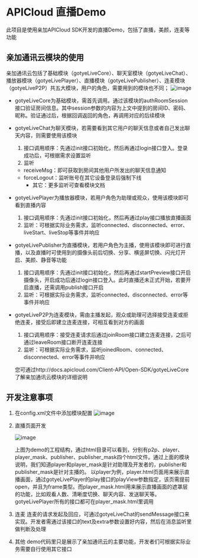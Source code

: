 # APICloud 直播Demo
此项目是使用亲加APICloud SDK开发的直播Demo，包括了直播，美颜，连麦等功能
## 亲加通讯云模块的使用
亲加通讯云包括了基础模块（gotyeLiveCore）、聊天室模块（gotyeLiveChat）、播放器模块（gotyeLivePlayer）、直播模块（gotyeLivePublisher）、连麦模块（gotyeLiveP2P）共五大模块，用户的角色，需要用到的模块也不同；
 ![image](https://github.com/QPlus/APICloudLiveDemo/raw/master/MDImages/modulelist.png)

* gotyeLiveCore为基础模块，需首先调用。通过该模块的authRoomSession接口验证房间信息。其中session参数的内容为上文中提到的房间ID、密码、昵称。验证通过后，根据回调返回的角色，再调用对应的后续模块
* gotyeLiveChat为聊天模块，若需要看到其它用户的聊天信息或者自己发出聊天内容，则需要使用该模块
   1. 接口调用顺序：先通过init接口初始化，然后再通过login接口登入。登录成功后，可根据需求设置监听
   2. 监听
   	 * receiveMsg：即可获取到房间其他用户所发出的聊天信息通知 
   	 * forceLogout：监听账号在其它设备登录后强制下线
    	 * 其它：更多监听可查看模块文档
* gotyeLivePlayer为播放器模块，若用户角色为助理或观众，使用该模块即可看到直播内容
   1. 接口调用顺序：先通过init接口初始化，然后再通过play接口播放直播画面
   2. 监听：可根据实际业务需求，监听connected、disconnected、error、liveStart、liveStop等事件并响应
* gotyeLivePublisher为直播模块，若用户角色为主播，使用该模块即可进行直播，以及直播时可使用到的摄像头前后切换、分享、横竖屏切换、闪光灯开启、美颜、静音等功能
   1. 接口调用顺序：先通过init接口初始化，然后再通过startPreview接口开启摄像头，开启成功后通过login接口登入。此时直播还未正式开始，若要开启直播，还需调用publish接口开启
   2. 监听：可根据实际业务需求，监听connected、disconnected、error等事件并响应
* gotyeLiveP2P为连麦模块，需由主播发起，观众或助理可选择接受连麦或拒绝连麦，接受后即建立连麦连接，可相互看到对方的画面
   1. 接口调用顺序：接受连麦请求后通过joinRoom接口建立连麦连接，之后可通过leaveRoom接口断开连麦连接
   2. 监听：可根据实际业务需求，监听joinedRoom、connected、disconnected、error等事件并响应
		
	您可通过http://docs.apicloud.com/Client-API/Open-SDK/gotyeLiveCore了解亲加通讯云模块的详细说明
## 开发注意事项
1. 在config.xml文件中添加模块配置
 ![image](https://github.com/QPlus/APICloudLiveDemo/raw/master/MDImages/config.png)
2. 直播页面开发


 	![image](https://github.com/QPlus/APICloudLiveDemo/raw/master/MDImages/filelist.png)
   
   上图为demo的工程结构，通过html目录可以看到，分别有p2p、player、player_mask、publisher、publisher_mask四个html文件。通过上面的模块说明，我们知道player和player_mask是针对助理及开发者的，publisher和publisher_mask是针对主播的。
   以player为例，player.html页面用来展示直播画面，通过gotyeLivePlayer的play接口的playView参数指定，该页需提前open，并且为frame类型。而player_mask.html用来展示直播画面的遮罩层的功能，比如观看人数、清晰度切换、聊天内容、发送聊天等。gotyeLivePlayer所有的接口都可在player_mask.html里调用
   
3. 连麦
    连麦的请求发起及回应，可通过gotyeLiveChat的sendMessage接口来实现。开发者需通过该接口的text及extra参数设置好内容，然后在消息监听里做判断及处理
	
4. 其他
    demo代码里只是展示了亲加通讯云的主要功能，开发者们可根据实际业务需要自行使用其它接口
    

 
